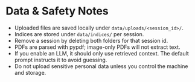# Data & Safety Notes

- Uploaded files are saved locally under `data/uploads/<session_id>/`.
- Indices are stored under `data/indices/` per session.
- Remove a session by deleting both folders for that session id.
- PDFs are parsed with pypdf; image-only PDFs will not extract text.
- If you enable an LLM, it should only use retrieved context. The default prompt instructs it to avoid guessing.
- Do not upload sensitive personal data unless you control the machine and storage.
